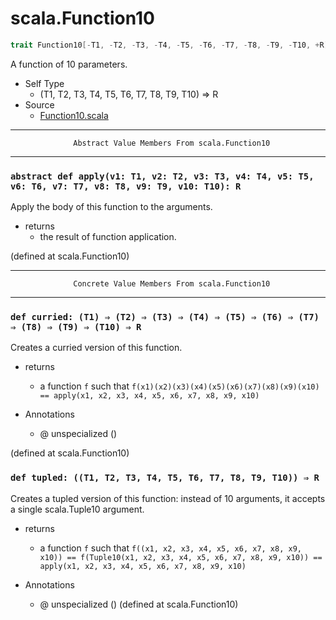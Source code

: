 
#                               scala.Function10                               #

```scala
trait Function10[-T1, -T2, -T3, -T4, -T5, -T6, -T7, -T8, -T9, -T10, +R] extends AnyRef
```

A function of 10 parameters.

* Self Type
  * (T1, T2, T3, T4, T5, T6, T7, T8, T9, T10) ⇒ R
* Source
  * [Function10.scala](https://github.com/scala/scala/tree/6d09a1ba5f/src/library/scala/Function10.scala#L1)


--------------------------------------------------------------------------------
                  Abstract Value Members From scala.Function10
--------------------------------------------------------------------------------


### `abstract def apply(v1: T1, v2: T2, v3: T3, v4: T4, v5: T5, v6: T6, v7: T7, v8: T8, v9: T9, v10: T10): R` ###

Apply the body of this function to the arguments.

* returns
  * the result of function application.

(defined at scala.Function10)


--------------------------------------------------------------------------------
                  Concrete Value Members From scala.Function10
--------------------------------------------------------------------------------


### `def curried: (T1) ⇒ (T2) ⇒ (T3) ⇒ (T4) ⇒ (T5) ⇒ (T6) ⇒ (T7) ⇒ (T8) ⇒ (T9) ⇒ (T10) ⇒ R` ###

Creates a curried version of this function.

* returns
  * a function `f` such that
     `f(x1)(x2)(x3)(x4)(x5)(x6)(x7)(x8)(x9)(x10) == apply(x1, x2, x3, x4, x5, x6, x7, x8, x9, x10)`

* Annotations
  * @ unspecialized ()

(defined at scala.Function10)


### `def tupled: ((T1, T2, T3, T4, T5, T6, T7, T8, T9, T10)) ⇒ R`            ###

Creates a tupled version of this function: instead of 10 arguments, it accepts a
single scala.Tuple10 argument.

* returns
  * a function `f` such that
     `f((x1, x2, x3, x4, x5, x6, x7, x8, x9, x10)) == f(Tuple10(x1, x2, x3, x4, x5, x6, x7, x8, x9, x10)) == apply(x1, x2, x3, x4, x5, x6, x7, x8, x9, x10)`

* Annotations
  * @ unspecialized ()
(defined at scala.Function10)

